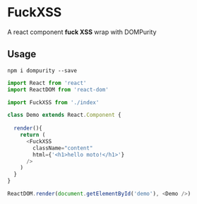 # FuckXSS
A react component **fuck XSS** wrap with DOMPurity 


## Usage

```shell
npm i dompurity --save
```

```js
import React from 'react'
import ReactDOM from 'react-dom'

import FuckXSS from './index'

class Demo extends React.Component {
  
  render(){
    return (
      <FuckXSS 
        className="content"  
        html={'<h1>hello moto!</h1>'}
      />
    )
  }
}

ReactDOM.render(document.getElementById('demo'), <Demo />)
```
